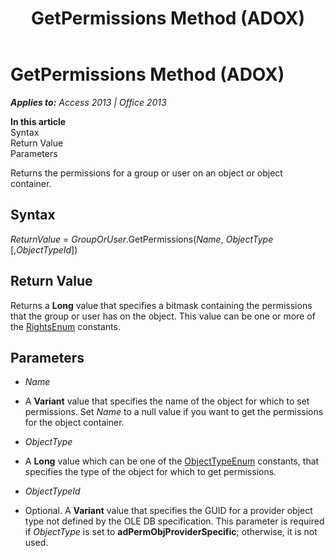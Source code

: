 ﻿---
title: GetPermissions Method (ADOX)
TOCTitle: GetPermissions Method (ADOX)
ms:assetid: 98a2b2b6-a8af-15ee-b052-622a6f0661b9
ms:mtpsurl: https://msdn.microsoft.com/en-us/library/JJ249683(v=office.15)
ms:contentKeyID: 48546496
ms.date: 09/18/2015
mtps_version: v=office.15
---

# GetPermissions Method (ADOX)


_**Applies to:** Access 2013 | Office 2013_

**In this article**  
Syntax  
Return Value  
Parameters  

Returns the permissions for a group or user on an object or object container.

## Syntax

*ReturnValue* = *GroupOrUser*.GetPermissions(*Name*, *ObjectType* \[,*ObjectTypeId*\])

## Return Value

Returns a **Long** value that specifies a bitmask containing the permissions that the group or user has on the object. This value can be one or more of the [RightsEnum](rightsenum.md) constants.

## Parameters

  - *Name*

  - A **Variant** value that specifies the name of the object for which to set permissions. Set *Name* to a null value if you want to get the permissions for the object container.

  - *ObjectType*

  - A **Long** value which can be one of the [ObjectTypeEnum](objecttypeenum.md) constants, that specifies the type of the object for which to get permissions.

  - *ObjectTypeId*

  - Optional. A **Variant** value that specifies the GUID for a provider object type not defined by the OLE DB specification. This parameter is required if *ObjectType* is set to **adPermObjProviderSpecific**; otherwise, it is not used.

